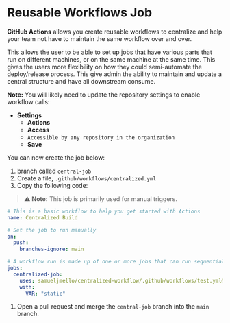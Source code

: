 # Reusable Workflows Job

**GitHub Actions** allows you create reusable workflows to centralize and help your team not have to maintain the same workflow over and over.

This allows the user to be able to set up jobs that have various parts that run on different machines, or on the same machine at the same time.
This gives the users more flexibility on how they could semi-automate the deploy/release process.
This give admin the ability to maintain and update a central structure and have all downstream consume.

**Note:** You will likely need to update the repository settings to enable workflow calls:

- **Settings**
  - **Actions**
  - **Access**
  - `Accessible by any repository in the organization`
  - **Save**

You can now create the job below:

1. branch called `central-job`
1. Create a file, `.github/workflows/centralized.yml`
1. Copy the following code:

> **:warning: Note:** This job is primarily used for manual triggers.

```yaml
# This is a basic workflow to help you get started with Actions
name: Centralized Build

# Set the job to run manually
on:
  push:
    branches-ignore: main

# A workflow run is made up of one or more jobs that can run sequentially or in parallel
jobs:
  centralized-job:
    uses: samueljmello/centralized-workflow/.github/workflows/test.yml@main
    with:
      VAR: "static"
```

1. Open a pull request and merge the `central-job` branch into the `main` branch.
